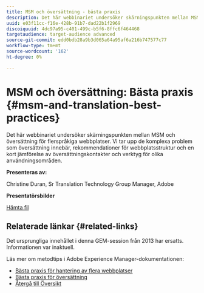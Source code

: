 ```yaml
---
title: MSM och översättning - bästa praxis
description: Det här webbinariet undersöker skärningspunkten mellan MSM och översättning för flerspråkiga webbplatser. Vi tar upp de komplexa problem som översättning innebär, rekommendationer för webbplatsstruktur och en kort jämförelse av översättningskontakter och verktyg för olika användningsområden.
uuid: e03f11cc-f16e-428b-91b7-dad22b1f2969
discoiquuid: 4dc97a95-c401-499c-b5f6-8ffc6f464468
targetaudience: target-audience advanced
source-git-commit: edd0bdb28a9b3d065a64a95af6a216b747577c77
workflow-type: tm+mt
source-wordcount: '162'
ht-degree: 0%

---
```


# MSM och översättning: Bästa praxis {#msm-and-translation-best-practices}

Det här webbinariet undersöker skärningspunkten mellan MSM och översättning för flerspråkiga webbplatser. Vi tar upp de komplexa problem som översättning innebär, rekommendationer för webbplatsstruktur och en kort jämförelse av översättningskontakter och verktyg för olika användningsområden.

**Presenteras av:**

Christine Duran, Sr Translation Technology Group Manager, Adobe

**Presentatörsbilder**

[Hämta fil](assets/20130731-adobe-msm-and-translation-best-practices.pdf)

## Relaterade länkar {#related-links}

Det ursprungliga innehållet i denna GEM-session från 2013 har ersatts. Informationen var inaktuell.

Läs mer om metodtips i Adobe Experience Manager-dokumentationen:

* [Bästa praxis för hantering av flera webbplatser](https://docs.adobe.com/docs/en/aem/6-1/administer/sites/msm/msm-bp.html)
* [Bästa praxis för översättning](https://docs.adobe.com/docs/en/aem/6-1/administer/sites/translation/tc-bp.html)
* [Återgå till Översikt](https://helpx.adobe.com/experience-manager/kt/eseminars/gems/aem-index.html)
